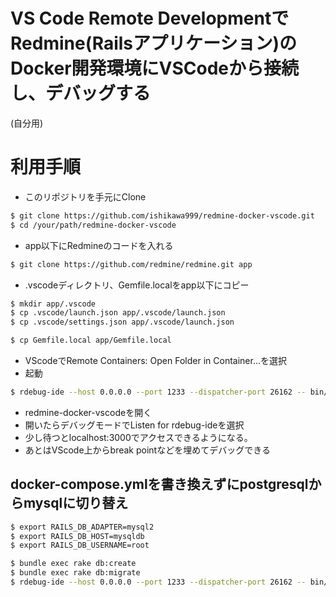 # VS Code Remote DevelopmentでRedmine(Railsアプリケーション)のDocker開発環境にVSCodeから接続し、デバッグする

(自分用)

# 利用手順

* このリポジトリを手元にClone

```bash
$ git clone https://github.com/ishikawa999/redmine-docker-vscode.git
$ cd /your/path/redmine-docker-vscode
```

* app以下にRedmineのコードを入れる

```bash
$ git clone https://github.com/redmine/redmine.git app
```

* .vscodeディレクトリ、Gemfile.localをapp以下にコピー
```bash
$ mkdir app/.vscode
$ cp .vscode/launch.json app/.vscode/launch.json
$ cp .vscode/settings.json app/.vscode/launch.json

$ cp Gemfile.local app/Gemfile.local
```

* VScodeでRemote Containers: Open Folder in Container...を選択
* 起動
```bash
$ rdebug-ide --host 0.0.0.0 --port 1233 --dispatcher-port 26162 -- bin/rails server -b 0.0.0.0
```
* redmine-docker-vscodeを開く
* 開いたらデバッグモードでListen for rdebug-ideを選択
* 少し待つとlocalhost:3000でアクセスできるようになる。
* あとはVScode上からbreak pointなどを埋めてデバッグできる


## docker-compose.ymlを書き換えずにpostgresqlからmysqlに切り替え

```bash
$ export RAILS_DB_ADAPTER=mysql2
$ export RAILS_DB_HOST=mysqldb
$ export RAILS_DB_USERNAME=root

$ bundle exec rake db:create
$ bundle exec rake db:migrate
$ rdebug-ide --host 0.0.0.0 --port 1233 --dispatcher-port 26162 -- bin/rails server -b 0.0.0.0
```
